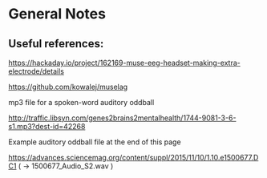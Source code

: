 # General Notes


## Useful references:

https://hackaday.io/project/162169-muse-eeg-headset-making-extra-electrode/details

https://github.com/kowalej/muselag


mp3 file for a spoken-word auditory oddball

http://traffic.libsyn.com/genes2brains2mentalhealth/1744-9081-3-6-s1.mp3?dest-id=42268


Example auditory oddball file at the end of this page

https://advances.sciencemag.org/content/suppl/2015/11/10/1.10.e1500677.DC1
( -> 1500677_Audio_S2.wav )


 

